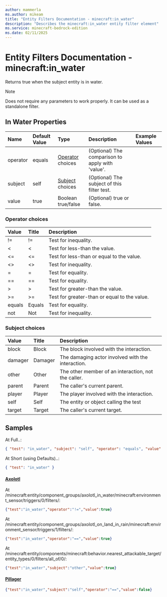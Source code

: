 ```yaml
---
author: mammerla
ms.author: mikeam
title: "Entity Filters Documentation - minecraft:in_water"
description: "Describes the minecraft:in_water entity filter element"
ms.service: minecraft-bedrock-edition
ms.date: 02/11/2025 
---
```


# Entity Filters Documentation - minecraft:in_water

Returns true when the subject entity is in water.

> [!Note]
> Does not require any parameters to work properly. It can be used as a standalone filter.


## In Water Properties

|Name       |Default Value |Type |Description |Example Values |
|:----------|:-------------|:----|:-----------|:------------- |
| operator | equals | [Operator](#operator-choices) choices | (Optional) The comparison to apply with 'value'. |  | 
| subject | self | [Subject](#subject-choices) choices | (Optional) The subject of this filter test. |  | 
| value | true | Boolean true/false | (Optional) true or false. |  | 

### Operator choices

|Value       |Title |Description |
|:-----------|:-----|:-----------|
| != | != | Test for inequality.|
| < | < | Test for less-than the value.|
| <= | <= | Test for less-than or equal to the value.|
| <> | <> | Test for inequality.|
| = | = | Test for equality.|
| == | == | Test for equality.|
| > | > | Test for greater-than the value.|
| >= | >= | Test for greater-than or equal to the value.|
| equals | Equals | Test for equality.|
| not | Not | Test for inequality.|

### Subject choices

|Value       |Title |Description |
|:-----------|:-----|:-----------|
| block | Block | The block involved with the interaction.|
| damager | Damager | The damaging actor involved with the interaction.|
| other | Other | The other member of an interaction, not the caller.|
| parent | Parent | The caller's current parent.|
| player | Player | The player involved with the interaction.|
| self | Self | The entity or object calling the test|
| target | Target | The caller's current target.|

## Samples

At Full..: 

```json
{ "test": "in_water", "subject": "self", "operator": "equals", "value": "true" }
```

At Short (using Defaults)..: 

```json
{ "test": "in_water" }
```

#### [Axolotl](https://github.com/Mojang/bedrock-samples/tree/preview/behavior_pack/entities/axolotl.json)

At /minecraft:entity/component_groups/axolotl_in_water/minecraft:environment_sensor/triggers/0/filters/: 

```json
{"test":"in_water","operator":"!=","value":true}
```

At /minecraft:entity/component_groups/axolotl_on_land_in_rain/minecraft:environment_sensor/triggers/1/filters/: 

```json
{"test":"in_water","operator":"==","value":true}
```

At /minecraft:entity/components/minecraft:behavior.nearest_attackable_target/entity_types/0/filters/all_of/0/: 

```json
{"test":"in_water","subject":"other","value":true}
```

#### [Pillager](https://github.com/Mojang/bedrock-samples/tree/preview/behavior_pack/entities/pillager.json)


```json
{"test":"in_water","subject":"self","operator":"==","value":false}
```
